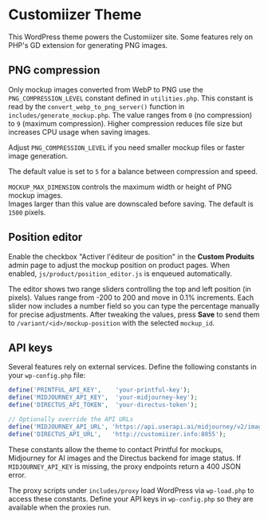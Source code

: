 # Customiizer Theme

This WordPress theme powers the Customiizer site. Some features rely on PHP's GD extension for generating PNG images.

## PNG compression

Only mockup images converted from WebP to PNG use the `PNG_COMPRESSION_LEVEL` constant defined in `utilities.php`. This constant is read by the `convert_webp_to_png_server()` function in `includes/generate_mockup.php`. The value ranges from `0` (no compression) to `9` (maximum compression). Higher compression reduces file size but increases CPU usage when saving images.

Adjust `PNG_COMPRESSION_LEVEL` if you need smaller mockup files or faster image generation.

The default value is set to `5` for a balance between compression and speed.

`MOCKUP_MAX_DIMENSION` controls the maximum width or height of PNG mockup images.  
Images larger than this value are downscaled before saving. The default is `1500` pixels.

## Position editor

Enable the checkbox "Activer l'éditeur de position" in the **Custom Produits** admin page to adjust the mockup position on product pages. When enabled, `js/product/position_editor.js` is enqueued automatically.

The editor shows two range sliders controlling the top and left position (in pixels). Values range from -200 to 200 and move in 0.1% increments. Each slider now includes a number field so you can type the percentage manually for precise adjustments. After tweaking the values, press **Save** to send them to `/variant/<id>/mockup-position` with the selected `mockup_id`.

## API keys

Several features rely on external services. Define the following constants in your `wp-config.php` file:

```php
define('PRINTFUL_API_KEY',    'your-printful-key');
define('MIDJOURNEY_API_KEY',  'your-midjourney-key');
define('DIRECTUS_API_TOKEN',  'your-directus-token');

// Optionally override the API URLs
define('MIDJOURNEY_API_URL', 'https://api.userapi.ai/midjourney/v2/imagine');
define('DIRECTUS_API_URL',   'http://customiizer.info:8055');
```

These constants allow the theme to contact Printful for mockups, Midjourney for AI images and the Directus backend for image status.
If `MIDJOURNEY_API_KEY` is missing, the proxy endpoints return a 400 JSON error.

The proxy scripts under `includes/proxy` load WordPress via `wp-load.php` to
access these constants. Define your API keys in `wp-config.php` so they are
available when the proxies run.

